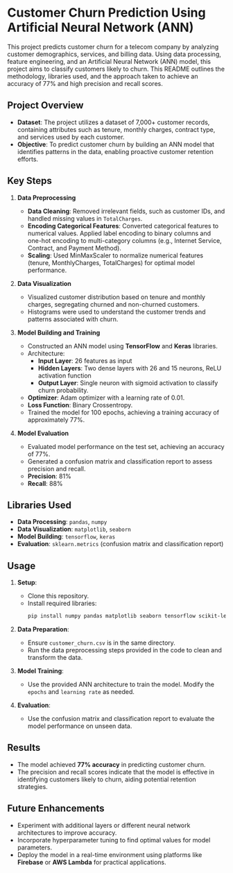 # Customer Churn Prediction Using Artificial Neural Network (ANN)

This project predicts customer churn for a telecom company by analyzing customer demographics, services, and billing data. Using data processing, feature engineering, and an Artificial Neural Network (ANN) model, this project aims to classify customers likely to churn. This README outlines the methodology, libraries used, and the approach taken to achieve an accuracy of 77% and high precision and recall scores.

## Project Overview

- **Dataset**: The project utilizes a dataset of 7,000+ customer records, containing attributes such as tenure, monthly charges, contract type, and services used by each customer.
- **Objective**: To predict customer churn by building an ANN model that identifies patterns in the data, enabling proactive customer retention efforts.

## Key Steps

1. **Data Preprocessing**
   - **Data Cleaning**: Removed irrelevant fields, such as customer IDs, and handled missing values in `TotalCharges`.
   - **Encoding Categorical Features**: Converted categorical features to numerical values. Applied label encoding to binary columns and one-hot encoding to multi-category columns (e.g., Internet Service, Contract, and Payment Method).
   - **Scaling**: Used MinMaxScaler to normalize numerical features (tenure, MonthlyCharges, TotalCharges) for optimal model performance.

2. **Data Visualization**
   - Visualized customer distribution based on tenure and monthly charges, segregating churned and non-churned customers.
   - Histograms were used to understand the customer trends and patterns associated with churn.

3. **Model Building and Training**
   - Constructed an ANN model using **TensorFlow** and **Keras** libraries.
   - Architecture:
     - **Input Layer**: 26 features as input
     - **Hidden Layers**: Two dense layers with 26 and 15 neurons, ReLU activation function
     - **Output Layer**: Single neuron with sigmoid activation to classify churn probability.
   - **Optimizer**: Adam optimizer with a learning rate of 0.01.
   - **Loss Function**: Binary Crossentropy.
   - Trained the model for 100 epochs, achieving a training accuracy of approximately 77%.

4. **Model Evaluation**
   - Evaluated model performance on the test set, achieving an accuracy of 77%.
   - Generated a confusion matrix and classification report to assess precision and recall.
   - **Precision**: 81%
   - **Recall**: 88%

## Libraries Used

- **Data Processing**: `pandas`, `numpy`
- **Data Visualization**: `matplotlib`, `seaborn`
- **Model Building**: `tensorflow`, `keras`
- **Evaluation**: `sklearn.metrics` (confusion matrix and classification report)

## Usage

1. **Setup**:
   - Clone this repository.
   - Install required libraries:
     ```bash
     pip install numpy pandas matplotlib seaborn tensorflow scikit-learn
     ```

2. **Data Preparation**:
   - Ensure `customer_churn.csv` is in the same directory.
   - Run the data preprocessing steps provided in the code to clean and transform the data.

3. **Model Training**:
   - Use the provided ANN architecture to train the model. Modify the `epochs` and `learning rate` as needed.

4. **Evaluation**:
   - Use the confusion matrix and classification report to evaluate the model performance on unseen data.

## Results

- The model achieved **77% accuracy** in predicting customer churn.
- The precision and recall scores indicate that the model is effective in identifying customers likely to churn, aiding potential retention strategies.

## Future Enhancements

- Experiment with additional layers or different neural network architectures to improve accuracy.
- Incorporate hyperparameter tuning to find optimal values for model parameters.
- Deploy the model in a real-time environment using platforms like **Firebase** or **AWS Lambda** for practical applications.
